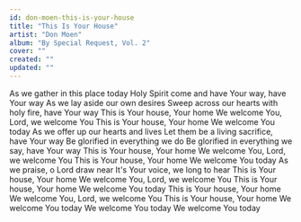 ```yaml
---
id: don-moen-this-is-your-house
title: "This Is Your House"
artist: "Don Moen"
album: "By Special Request, Vol. 2"
cover: ""
created: ""
updated: ""
---
```


As we gather in this place today
Holy Spirit come and have Your way, have Your way
As we lay aside our own desires
Sweep across our hearts with holy fire, have Your way
This is Your house, Your home
We welcome You, Lord, we welcome You
This is Your house, Your home
We welcome You today
As we offer up our hearts and lives
Let them be a living sacrifice, have Your way
Be glorified in everything we do
Be glorified in everything we say, have Your way
This is Your house, Your home
We welcome You, Lord, we welcome You
This is Your house, Your home
We welcome You today
As we praise, o Lord draw near
It's Your voice, we long to hear
This is Your house, Your home
We welcome You, Lord, we welcome You
This is Your house, Your home
We welcome You today
This is Your house, Your home
We welcome You, Lord, we welcome You
This is Your house, Your home
We welcome You today
We welcome You today
We welcome You today